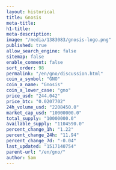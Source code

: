 ```yaml
---
layout: historical
title: Gnosis
meta-title: 
h1-title: 
meta-description: 
image: "/media/1383083/gnosis-logo.png"
published: true
allow_search_engine: false
sitemap: false
enable_comment: false
sort_order: 98
permalink: "/en/gno/discussion.html"
coin_a_symbol: "GNO"
coin_a_name: "Gnosis"
coin_a_lower_case: "gno"
price_usd: "244.042"
price_btc: "0.0207702"
24h_volume_usd: "2208450.0"
market_cap_usd: "10000000.0"
total_supply: "10000000.0"
available_supply: "1104590.0"
percent_change_1h: "1.22"
percent_change_24h: "11.94"
percent_change_7d: "-0.04"
last_updated: "1517140754"
parent-url: "/en/gno/"
author: Sam
---
```


